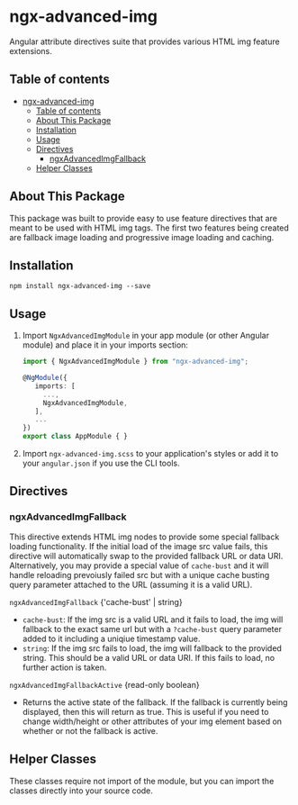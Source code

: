 # ngx-advanced-img

Angular attribute directives suite that provides various HTML img feature extensions.

## Table of contents
- [ngx-advanced-img](#ngx-advanced-img)
  - [Table of contents](#table-of-contents)
  - [About This Package](#about-this-package)
  - [Installation](#installation)
  - [Usage](#usage)
  - [Directives](#directives)
    - [ngxAdvancedImgFallback](#ngxadvancedimgfallback)
  - [Helper Classes](#helper-classes)

## About This Package
This package was built to provide easy to use feature directives that are meant to be used with HTML img tags. The first two features being created are fallback image loading and progressive image loading and caching.

## Installation
```npm install ngx-advanced-img --save```

## Usage
1. Import `NgxAdvancedImgModule` in your app module (or other Angular module) and place it in your imports section:

    ```typescript
    import { NgxAdvancedImgModule } from "ngx-advanced-img";

    @NgModule({
       imports: [
         ...,
         NgxAdvancedImgModule,
       ],
       ...
    })
    export class AppModule { }
	  ```

2. Import `ngx-advanced-img.scss` to your application's styles or add it to your `angular.json` if you use the CLI tools.

## Directives

### ngxAdvancedImgFallback

This directive extends HTML img nodes to provide some special fallback loading functionality. If the initial load of the image src value fails, this directive will automatically swap to the provided fallback URL or data URI. Alternatively, you may provide a special value of `cache-bust` and it will handle reloading prevoiusly failed src but with a unique cache busting query parameter attached to the URL (assuming it is a valid URL).

`ngxAdvancedImgFallback` {'cache-bust' | string}
+ `cache-bust`: If the img src is a valid URL and it fails to load, the img will fallback to the exact same url but with a `?cache-bust` query parameter added to it including a uniqiue timestamp value.
+ `string`: If the img src fails to load, the img will fallback to the provided string. This should be a valid URL or data URI. If this fails to load, no further action is taken.

`ngxAdvancedImgFallbackActive` {read-only boolean}
+ Returns the active state of the fallback. If the fallback is currently being displayed, then this will return as true. This is useful if you need to change width/height or other attributes of your img element based on whether or not the fallback is active.

## Helper Classes

These classes require not import of the module, but you can import the classes directly into your source code.